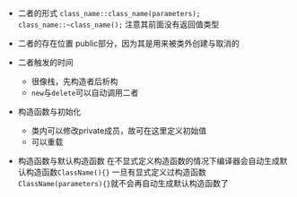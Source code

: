 - 二者的形式
	`class_name::class_name(parameters);`
	`class_name::~class_name();`
	注意其前面没有返回值类型
- 二者的存在位置
	public部分，因为其是用来被类外创建与取消的
- 二者触发的时间
	- 很像栈，先构造者后析构
	- `new`与`delete`可以自动调用二者

- 构造函数与初始化
	- 类内可以修改private成员，故可在这里定义初始值
	- 可以重载


- 构造函数与默认构造函数
	在不显式定义构造函数的情况下编译器会自动生成默认构造函数`ClassName(){}`
	一旦有显式定义过构造函数`ClassName(parameters){}`就不会再自动生成默认构造函数了